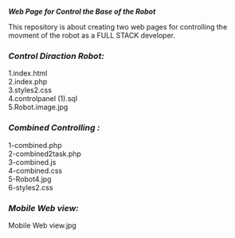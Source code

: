 _**Web Page for Control the Base of the Robot**_   

This repository is about creating two web pages for controlling the movment of the robot as a FULL STACK developer.
 
### _**Control Diraction Robot:**_         
 1.index.html                                                                                                                              
 2.index.php                                                                                                                                                
 3.styles2.css                                                                                                                                                
 4.controlpanel (1).sql                                                                                                                                                
 5.Robot.image.jpg                                                                                                                                                

### _**Combined Controlling :**_
1-combined.php                                                                                                                              
2-combined2task.php                                                                                                                              
3-combined.js                                                                                                                              
4-combined.css                                                                                                                              
5-Robot4.jpg                                                                                                                              
6-styles2.css                                                                                                                              

###  _**Mobile Web view:**_
Mobile Web view.jpg
